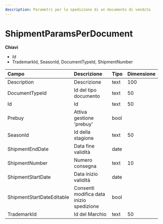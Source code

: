 ```yaml
---
description: Parametri per la spedizione di un documento di vendita
---
```


# ShipmentParamsPerDocument

**Chiavi**

* _Id_
* TrademarkId, SeasonId, DocumentTypeId, ShipmentNumber

| Campo | Descrizione | Tipo | Dimensione |
| :--- | :--- | :--- | :--- |
| Description | Descrizione | text | 100 |
| DocumentTypeId | Id del tipo documento | text | 50 |
| Id | Id | text | 50 |
| Prebuy | Attiva gestione 'prebuy' | bool |  |
| SeasonId | Id della stagione | text | 50 |
| ShipmentEndDate | Data fine validità | date |  |
| ShipmentNumber | Numero consegna | text | 10 |
| ShipmentStartDate | Data inizio validità | date |  |
| ShipmentStartDateEditable | Consenti modifica data inizio spedizione | bool |  |
| TrademarkId | Id del Marchio | text | 50 |

